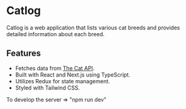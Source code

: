 # Catlog

Catlog is a web application that lists various cat breeds and provides detailed information about each breed.

## Features

- Fetches data from [The Cat API](https://thecatapi.com/).
- Built with React and Next.js using TypeScript.
- Utilizes Redux for state management.
- Styled with Tailwind CSS.

To develop the server => "npm run dev"
